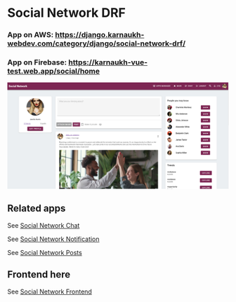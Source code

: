 # Social Network DRF

### App on AWS: <https://django.karnaukh-webdev.com/category/django/social-network-drf/>

### App on Firebase: <https://karnaukh-vue-test.web.app/social/home>

![Social Network screenshot](https://github.com/SerhiiKarnaukh/test-applications-manager/blob/main/portfolio/apps/social_profiles/social_network_main.jpg)

## Related apps

See [Social Network Chat](https://github.com/SerhiiKarnaukh/test-applications-manager/tree/main/portfolio/apps/social_chat)

See [Social Network Notification](https://github.com/SerhiiKarnaukh/test-applications-manager/tree/main/portfolio/apps/social_notification)

See [Social Network Posts](https://github.com/SerhiiKarnaukh/test-applications-manager/tree/main/portfolio/apps/social_posts)

## Frontend here

See [Social Network Frontend](https://django.karnaukh-webdev.com/category/vuejs/social-network-vuejs/)
